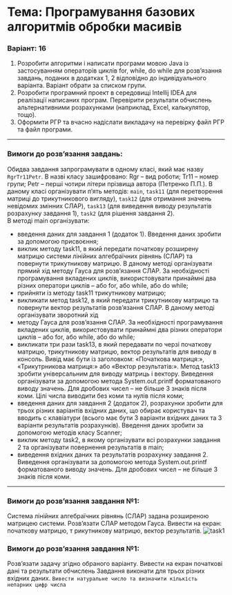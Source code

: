 # Тема: Програмування базових алгоритмів обробки масивів
### Варіант: 16

1. Розробити алгоритми і написати програми мовою Java із застосуванням операторів циклів for, while, do while для розв’язання завдань,
поданих в додатках 1, 2 відповідно до індивідуального варіанта. Варіант обрати за списком групи.
2. Розробити програмний проект в середовищі Intellij IDEA для реалізації написаних програм. Перевірити результати обчислень альтернативними
розрахунками (наприклад, Excel, калькулятор, тощо). 
3. Оформити РГР та вчасно надіслати викладачу на перевірку файл РГР та файл програми.

---
### Вимоги до розв’язання завдань: <br>
Обидва завдання запрограмувати в одному класі, який має назву `RgrTr11Petr`. В назві класу зашифровано: Rgr – вид роботи; Tr11 – номер групи; Petr – перші 
чотири літери прізвища автора (Петренко П.П.). В даному класі організувати п’ять методів: `main`, `task11` (для перетворення матриці до трикутникового вигляду),
`task12` (для отримання значень невідомих змінних СЛАР), `task13` (для виведення виводу результатів розрахунку завдання 1), `task2` (для рішення завдання 2). <br>
В методі main організувати:
- введення даних для завдання 1 (додаток 1). Введення даних зробити за допомогою присвоєння;
- виклик методу task11, в який передати початкову розширену матрицю системи лінійних алгебраїчних рівнянь (СЛАР) та повернути трикутникову
матрицю. В даному методі організувати прямий хід методу Гауса для розв’язання СЛАР. За необхідності програмування вкладених циклів,
використовувати принаймні два різних оператори циклів – або for, або while, або do while;
- прийняти із методу task11 трикутникову матрицю;
- викликати метод task12, в який передати трикутникову матрицю та повернути вектор результатів розв’язання СЛАР. В даному методі організувати зворотний хід 
- методу Гауса для розв’язання СЛАР. За необхідності програмування вкладених циклів, використовувати принаймні два різних оператори циклів – або for, або while, або do while;
- викликати три рази task13, в який передавати по черзі початкову матрицю, трикутникову матрицю, вектор результатів для виводу в консоль.
Вивід має бути із заголовком: «Початкова матриця:», «Трикутрникова матриця:» або «Вектор результатів:». Метод task13 зробити універсальним для
виводу матриць і вектору. Виведення організувати за допомогою метода System.out.printf форматованого виводу значень. Для дробових чисел – не
більше 3 знаків після коми. Цілі числа виводити без коми та нулів після коми;
- введення даних для завдання 2 (додаток 2), розрахунки зробити для трьох різних варіантів вхідних даних, що обирає користувач та вводить с
клавіатури (всього має бути 3 варіанти вхідних даних та 3 варіанти результатів розрахунків). Введення даних зробити за допомогою методів
класу Scanner;
- виклик методу task2, в якому організувати всі розрахунки завдання 2 та організувати повернення результатів в main;
- виведення вхідних даних та результатів розрахунку завдання 2. Виведення організувати за допомогою метода System.out.printf форматованого виводу значень. Для 
дробових чисел – не більше 3 знаків після коми.
---
### Вимоги до розв’язання завдання №1: <br>
Система лінійних алгебраїчних рівнянь (СЛАР) задана розширеною матрицею системи. Розв’язати СЛАР методом Гауса. Вивести на екран: початкову матрицю, т
рикутникову матрицю, вектор результатів.
![task1]()

### Вимоги до розв’язання завдання №1: <br>
Розв’язати задачу згідно обраного варіанту. Вивести на екран початкові дані та результати обчислень Завдання виконати для трьох різних вхідних даних.
`Вивести натуральне число та визначити кількість непарних цифр числа`
